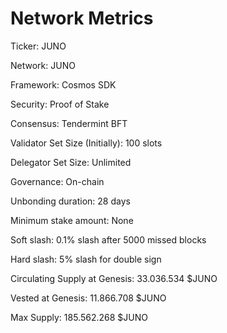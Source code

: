 # Network Metrics

Ticker: JUNO

Network: JUNO

Framework: Cosmos SDK

Security: Proof of Stake 

Consensus: Tendermint BFT

Validator Set Size \(Initially\): 100 slots

Delegator Set Size: Unlimited

Governance: On-chain

Unbonding duration: 28 days

Minimum stake amount: None

Soft slash: 0.1% slash after 5000 missed blocks

Hard slash: 5% slash for double sign

Circulating Supply at Genesis: 33.036.534 $JUNO

Vested at Genesis: 11.866.708 $JUNO

Max Supply: 185.562.268 $JUNO


